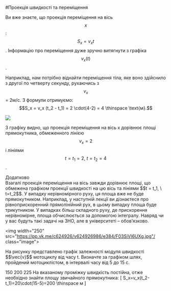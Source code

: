 #Проекцiя швидкостi та перемiщення

Ви вже знаєте, що проекцiя перемiщення на вiсь $$x$$: $$S_x = v_x t$$. Iнформацiю про перемiщення дуже зручно витягнути з графiка $$v_x(t)$$.


Наприклад, нам потрiбно вiднайти перемiщення тiла, яке воно здiйснило з другої по четверту секунду, рухаючись з $$v_x$$ = 2м/с. З формули отримуємо: 
$$S_x = v_x (t_2 - t_1) = 2 \cdot(4-2) = 4 \thinspace \text{м}.$$

<img src="https://rawgit.com/chudaol/ed-era-book-physics/master/images/chapter_1/15.svg" class="image"/>

З графiку видно, що проекцiя перемiщення на вiсь x дорiвнює площi прямокутника, обмеженного лiнiєю $$v_x=2$$ i лiнiями $$t= t_1 = 2, \ t= t_2 =4$$.


<div class="add-wrap">
<span class="add">Додатково</span>
<div class="add-text">
Взагалi проекцiя перемiщення на вiсь завжди дорiвнює площi, що обмежена графiком проекцiї швидкостi на цю вiсь та лiнiями $$t = t_1, \ t=t_2$$. У випадку нерiвномiрного руху, ця площа вже не буде прямокутником. Наприклад, у наступнiй лекцiї ви дiзнаєтеся про рiвноприскоренний прямолiнiйний рух, в цьому випадку площа буде трикутником. У випадках бiльш складного руху, де прискорення нерiвномiрне, площа обчислюється за допомогою iнтегралу. Навряд чи у вас будуть такi задачi на ЗНО, але в унiверситетi – обов’язково.
</div>
</div>


<img width="250" src="https://pp.vk.me/c624926/v624926986/e384/F03SiVl6UXg.jpg"/ class="image">
<quiz correctLabel="correct!" incorrectLabel="incorrect!" checkLabel="check ansert">
<question>


<p>На рисунку представлено графiк залежностi модуля швидкостi $$\vec{v}$$ мотоциклу вiд часу t. Визначте за графiком шлях, пройдений мотоциклiстом, в iнтервалi часу вiд 5 до 15 с.</p>

<answer>150</answer>
<answer correct>200</answer>
<answer>225</answer>
<explanation>
На вказаному проміжку швидкість постійна, отже необхідно  знайти площу звичайного прямокутника:
\[ S_x=v_x(t_2-t_1)=20\cdot(15-5)=200 \thinspace м \]
</explanation>
</question>
</quiz>